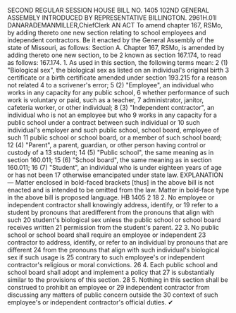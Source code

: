 SECOND REGULAR SESSION
HOUSE BILL NO. 1405
102ND GENERAL ASSEMBLY
INTRODUCED BY REPRESENTATIVE BILLINGTON.
2961H.01I DANARADEMANMILLER,ChiefClerk
AN ACT
To amend chapter 167, RSMo, by adding thereto one new section relating to school
employees and independent contractors.
Be it enacted by the General Assembly of the state of Missouri, as follows:
Section A. Chapter 167, RSMo, is amended by adding thereto one new section, to be
2 known as section 167.174, to read as follows:
167.174. 1. As used in this section, the following terms mean:
2 (1) "Biological sex", the biological sex as listed on an individual's original birth
3 certificate or a birth certificate amended under section 193.215 for a reason not related
4 to a scrivener's error;
5 (2) "Employee", an individual who works in any capacity for any public school,
6 whether performance of such work is voluntary or paid, such as a teacher,
7 administrator, janitor, cafeteria worker, or other individual;
8 (3) "Independent contractor", an individual who is not an employee but who
9 works in any capacity for a public school under a contract between such individual or
10 such individual's employer and such public school, school board, employee of such
11 public school or school board, or a member of such school board;
12 (4) "Parent", a parent, guardian, or other person having control or custody of a
13 student;
14 (5) "Public school", the same meaning as in section 160.011;
15 (6) "School board", the same meaning as in section 160.011;
16 (7) "Student", an individual who is under eighteen years of age or has not been
17 otherwise emancipated under state law.
EXPLANATION — Matter enclosed in bold-faced brackets [thus] in the above bill is not enacted and is
intended to be omitted from the law. Matter in bold-face type in the above bill is proposed language.
HB 1405 2
18 2. No employee or independent contractor shall knowingly address, identify, or
19 refer to a student by pronouns that aredifferent from the pronouns that align with such
20 student's biological sex unless the public school or school board receives written
21 permission from the student's parent.
22 3. No public school or school board shall require an employee or independent
23 contractor to address, identify, or refer to an individual by pronouns that are different
24 from the pronouns that align with such individual's biological sex if such usage is
25 contrary to such employee's or independent contractor's religious or moral convictions.
26 4. Each public school and school board shall adopt and implement a policy that
27 is substantially similar to the provisions of this section.
28 5. Nothing in this section shall be construed to prohibit an employee or
29 independent contractor from discussing any matters of public concern outside the
30 context of such employee's or independent contractor's official duties.
✔